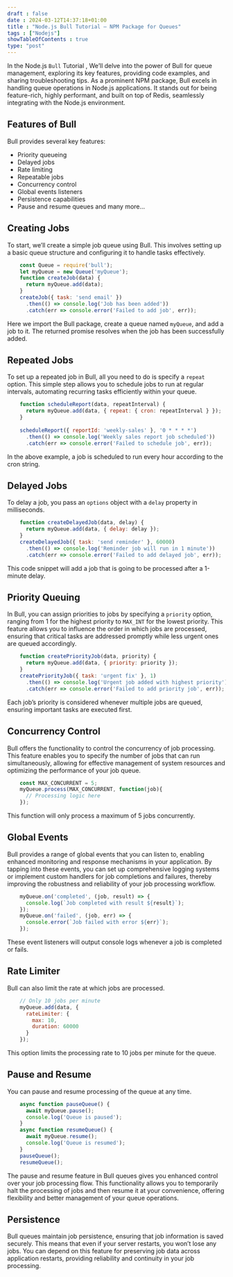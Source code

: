 ```yaml
--- 
draft : false
date : 2024-03-12T14:37:18+01:00
title : "Node.js Bull Tutorial – NPM Package for Queues"
tags : ["Nodejs"]
showTableOfContents : true
type: "post"
---
```


In the Node.js `Bull` Tutorial , We’ll delve into the power of Bull for queue management, exploring its key features, providing code examples, and sharing troubleshooting tips. As a prominent NPM package, Bull excels in handling queue operations in Node.js applications. It stands out for being feature-rich, highly performant, and built on top of Redis, seamlessly integrating with the Node.js environment.

## Features of Bull

Bull provides several key features:

* Priority queueing
* Delayed jobs
* Rate limiting
* Repeatable jobs
* Concurrency control
* Global events listeners
* Persistence capabilities
* Pause and resume queues
and many more…

## Creating Jobs

To start, we’ll create a simple job queue using Bull. This involves setting up a basic queue structure and configuring it to handle tasks effectively.
```javascript
    const Queue = require('bull');
    let myQueue = new Queue('myQueue');
    function createJob(data) {
      return myQueue.add(data);
    }
    createJob({ task: 'send email' })
      .then(() => console.log('Job has been added'))
      .catch(err => console.error('Failed to add job', err)); 
```

Here we import the Bull package, create a queue named `myQueue`, and add a job to it. The returned promise resolves when the job has been successfully added.

## Repeated Jobs

To set up a repeated job in Bull, all you need to do is specify a `repeat` option. This simple step allows you to schedule jobs to run at regular intervals, automating recurring tasks efficiently within your queue.

```javascript
    function scheduleReport(data, repeatInterval) {
      return myQueue.add(data, { repeat: { cron: repeatInterval } });
    }
    
    scheduleReport({ reportId: 'weekly-sales' }, '0 * * * *')
      .then(() => console.log('Weekly sales report job scheduled'))
      .catch(err => console.error('Failed to schedule job', err)); 
```

In the above example, a job is scheduled to run every hour according to the cron string.

## Delayed Jobs

To delay a job, you pass an `options` object with a `delay` property in milliseconds.

```javascript
    function createDelayedJob(data, delay) {
      return myQueue.add(data, { delay: delay });
    }
    createDelayedJob({ task: 'send reminder' }, 60000)
      .then(() => console.log('Reminder job will run in 1 minute'))
      .catch(err => console.error('Failed to add delayed job', err)); 
```

This code snippet will add a job that is going to be processed after a 1-minute delay.

## Priority Queuing

In Bull, you can assign priorities to jobs by specifying a `priority` option, ranging from 1 for the highest priority to `MAX_INT` for the lowest priority. This feature allows you to influence the order in which jobs are processed, ensuring that critical tasks are addressed promptly while less urgent ones are queued accordingly.

```javascript
    function createPriorityJob(data, priority) {
      return myQueue.add(data, { priority: priority });
    }
    createPriorityJob({ task: 'urgent fix' }, 1)
      .then(() => console.log('Urgent job added with highest priority'))
      .catch(err => console.error('Failed to add priority job', err)); 
```

Each job’s priority is considered whenever multiple jobs are queued, ensuring important tasks are executed first.

## Concurrency Control

Bull offers the functionality to control the concurrency of job processing. This feature enables you to specify the number of jobs that can run simultaneously, allowing for effective management of system resources and optimizing the performance of your job queue.

```javascript
    const MAX_CONCURRENT = 5;
    myQueue.process(MAX_CONCURRENT, function(job){
      // Processing logic here
    });
```

This function will only process a maximum of 5 jobs concurrently.

## Global Events

Bull provides a range of global events that you can listen to, enabling enhanced monitoring and response mechanisms in your application. By tapping into these events, you can set up comprehensive logging systems or implement custom handlers for job completions and failures, thereby improving the robustness and reliability of your job processing workflow.

```javascript
    myQueue.on('completed', (job, result) => {
      console.log(`Job completed with result ${result}`);
    });
    myQueue.on('failed', (job, err) => {
      console.error(`Job failed with error ${err}`);
    });
```

These event listeners will output console logs whenever a job is completed or fails.

## Rate Limiter

Bull can also limit the rate at which jobs are processed.

```javascript
    // Only 10 jobs per minute
    myQueue.add(data, {
      rateLimiter: {
        max: 10,
        duration: 60000
      }
    });
```

This option limits the processing rate to 10 jobs per minute for the queue.

## Pause and Resume

You can pause and resume processing of the queue at any time.

```javascript
    async function pauseQueue() {
      await myQueue.pause();
      console.log('Queue is paused');
    }
    async function resumeQueue() {
      await myQueue.resume();
      console.log('Queue is resumed');
    }
    pauseQueue();
    resumeQueue();
```

The pause and resume feature in Bull queues gives you enhanced control over your job processing flow. This functionality allows you to temporarily halt the processing of jobs and then resume it at your convenience, offering flexibility and better management of your queue operations.

## Persistence

Bull queues maintain job persistence, ensuring that job information is saved securely. This means that even if your server restarts, you won’t lose any jobs. You can depend on this feature for preserving job data across application restarts, providing reliability and continuity in your job processing.